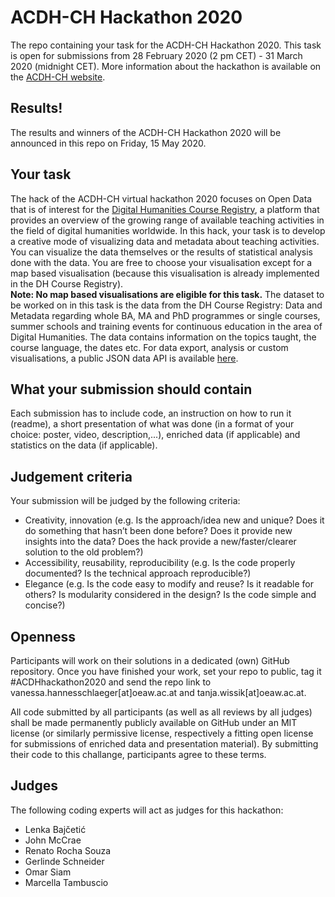 # ACDH-CH Hackathon 2020
The repo containing your task for the ACDH-CH Hackathon 2020. This task is open for submissions from 28 February 2020 (2 pm CET) - 31 March 2020 (midnight CET). 
More information about the hackathon is available on the [ACDH-CH website](https://www.oeaw.ac.at/acdh/detail/event/acdh-ch-open-data-virtual-hackathon-round-two/).

## Results!
The results and winners of the ACDH-CH Hackathon 2020 will be announced in this repo on Friday, 15 May 2020. 

## Your task
The hack of the ACDH-CH virtual hackathon 2020 focuses on Open Data that is of interest for the [Digital Humanities Course Registry](https://dhcr.clarin-dariah.eu/), a platform that provides an overview of the growing range of available teaching activities in the field of digital humanities worldwide. In this hack, your task is to develop a creative mode of visualizing data and metadata about teaching activities. You can visualize the data themselves or the results of statistical analysis done with the data. You are free to choose your visualisation except for a map based visualisation (because this visualisation is already implemented in the DH Course Registry).  
**Note: No map based visualisations are eligible for this task.**
The dataset to be worked on in this task is the data from the DH Course Registry: Data and Metadata regarding whole BA, MA and PhD programmes or single courses, summer schools and training events for continuous education in the area of Digital Humanities. The data contains information on the topics taught, the course language, the dates etc. For data export, analysis or custom visualisations, a public JSON data API is available [here](https://dhcr.clarin-dariah.eu/api/v1/).


## What your submission should contain

Each submission has to include code, an instruction on how to run it (readme), a short presentation of what was done (in a format of your choice: poster, video, description,...), enriched data (if applicable) and statistics on the data (if applicable).

## Judgement criteria

Your submission will be judged by the following criteria:
* Creativity, innovation  (e.g. Is the approach/idea new and unique? Does it do something that hasn’t been done before? Does it provide new insights into the data? Does the hack provide a new/faster/clearer solution to the old problem?)
* Accessibility, reusability, reproducibility (e.g. Is the code properly documented? Is the technical approach reproducible?)
* Elegance (e.g. Is the code easy to modify and reuse? Is it readable for others? Is modularity considered in the design? Is the code simple and concise?)

## Openness

Participants will work on their solutions in a dedicated (own) GitHub repository. Once you have finished your work, set your repo to public, tag it #ACDHhackathon2020 and send the repo link to vanessa.hannesschlaeger[at]oeaw.ac.at and tanja.wissik[at]oeaw.ac.at.

All code submitted by all participants (as well as all reviews by all judges) shall be made permanently publicly available on GitHub under an MIT license (or similarly permissive license, respectively a fitting open license for submissions of enriched data and presentation material). By submitting their code to this challange, participants agree to these terms.

## Judges

The following coding experts will act as judges for this hackathon:
* Lenka Bajčetić 
* John McCrae 
* Renato Rocha Souza
* Gerlinde Schneider
* Omar Siam
* Marcella Tambuscio
